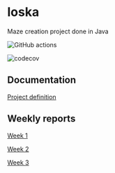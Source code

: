 # loska

Maze creation project done in Java

![GitHub actions](https://github.com/koedi/tira-loska/workflows/Java%20CI%20with%20Gradle/badge.svg)

![codecov](https://codecov.io/gh/koedi/tira-loska/branch/main/graph/badge.svg?token=2C8QYF8DPV)


## Documentation

[Project definition](https://github.com/koedi/tira-loska/blob/main/documentation/definition.md)
[]()
[]()
[]()



## Weekly reports

[Week 1](https://github.com/koedi/tira-loska/blob/main/documentation/week1.md)

[Week 2](https://github.com/koedi/tira-loska/blob/main/documentation/week2.md)

[Week 3](https://github.com/koedi/tira-loska/blob/main/documentation/week3.md)
